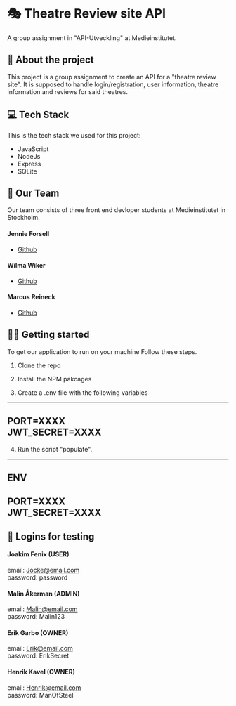 # 🎭 Theatre Review site API
A group assignment in "API-Utveckling" at Medieinstitutet.


## 📜 About the project
This project is a group assignment to create an API for a "theatre review site". It is supposed to handle login/registration, user information, theatre information and reviews for said theatres.

## 💻 Tech Stack
This is the tech stack we used for this project:
- JavaScript
- NodeJs
- Express
- SQLite

## 🤝 Our Team
Our team consists of three front end devloper students at Medieinstitutet in Stockholm.

#### Jennie Forsell
- [Github](https://github.com/jennieforsell1992)

#### Wilma Wiker
- [Github](https://github.com/wilmawiker)

#### Marcus Reineck
- [Github](https://github.com/MarcusRei)

## 🏃‍♀️ Getting started
To get our application to run on your machine Follow these steps.

1. Clone the repo

2. Install the NPM pakcages

3. Create a .env file with the following variables
---  
PORT=XXXX  
JWT_SECRET=XXXX
---

4. Run the script "populate".
---
## ENV  
PORT=XXXX  
JWT_SECRET=XXXX
---

## 👥 Logins for testing
#### Joakim Fenix (USER)
email: Jocke@email.com  
password: password

#### Malin Åkerman (ADMIN)
email: Malin@email.com  
password: Malin123

#### Erik Garbo (OWNER)
email: Erik@email.com  
password: ErikSecret

#### Henrik Kavel (OWNER)
email: Henrik@email.com  
password: ManOfSteel


